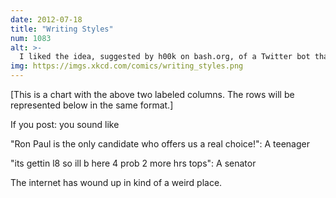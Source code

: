 ```yaml
---
date: 2012-07-18
title: "Writing Styles"
num: 1083
alt: >-
  I liked the idea, suggested by h00k on bash.org, of a Twitter bot that messages prominent politicians to tell them when they've unnecessarily used sms-speak abbreviations despite having plenty of characters left.
img: https://imgs.xkcd.com/comics/writing_styles.png
---
```

[This is a chart with the above two labeled columns. The rows will be represented below in the same format.]

If you post: you sound like

"Ron Paul is the only candidate who offers us a real choice!": A teenager

"its gettin l8 so ill b here 4 prob 2 more hrs tops": A senator

The internet has wound up in kind of a weird place.